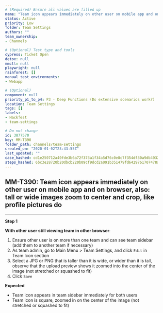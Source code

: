 ```yaml
---
# (Required) Ensure all values are filled up
name: "Team icon appears immediately on other user on mobile app and on browser, also: tall or wide images zoom to center and crop, like profile pictures do"
status: Active
priority: Low
folder: Team Settings
authors: ""
team_ownership: 
- Channels

# (Optional) Test type and tools
cypress: Ticket Open
detox: null
mmctl: null
playwright: null
rainforest: []
manual_test_environments: 
- Webapp

# (Optional)
component: null
priority_p1_to_p4: P3 - Deep Functions (Do extensive scenarios work?)
location: Team Settings
tags: []
labels: 
- Hackfest
- team-settings

# Do not change
id: 3877570
key: MM-T390
folder_path: channels/team-settings
created_on: "2020-01-02T23:43:55Z"
last_updated: ""
case_hashed: cd1e250712a40fde3b6a72f373a1f34a5d76c0e8c7f354df30a9db4032540520aa7e2f49356d713db44809655af2a680
steps_hashed: 6bc3e28720b20dbcb220b09cf9dcd2a091b351479fd6429761707478a7e0483ee7425fc3541ab434a97e56c09bad2504
---
```


## MM-T390: Team icon appears immediately on other user on mobile app and on browser, also: tall or wide images zoom to center and crop, like profile pictures do

---

**Step 1**

**With other user still viewing team in other browser**:

1. Ensure other user is on more than one team and can see team sidebar (add them to another team if necessary)
2. As team admin, go to Main Menu > Team Settings, and click `Edit` in Team Icon section
3. Select a JPG or PNG that is taller than it is wide, or wider than it is tall, observe that the upload preview shows it zoomed into the center of the image (not stretched or squashed to fit)
4. Click `Save`

**Expected**

- Team icon appears in team sidebar immediately for both users
- Team icon is square, zoomed in on the center of the image (not stretched or squashed to fit)

